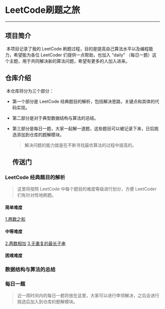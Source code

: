 # LeetCode刷题之旅

***
## 项目简介

​	本项目记录了我的 LeetCode 刷题过程，目的是提高自己算法水平以及编程能力，希望能为各位 LeetCoder 们提供一点帮助，也加入 “daily” （每日一题）这个主题，用于共同解决新的算法问题，希望有更多的人加入进来。

## 仓库介绍

​	本仓库将分为三个部分：

* 第一个部分是 LeetCode 经典题目的解析，包括解决思路，关键点和具体的代码实现。

* 第二部分是对于典型数据结构与算法的总结。

* 第三部分是每日一题，大家一起解一道题，这些题目可以被记录下来，日后挑选添加到仓库的题解模块。

  > 解决问题的能力就是在不断寻找最优算法的过程中提高的。

	## 传送门

###  LeetCode 经典题目的解析

> 这里将按照 LeetCode 中每个题目的难度等级进行划分，方便 LeetCoder 们有针对性地刷题。

#### 简单难度
[1.两数之和](https://github.com/Silence-ye/LeetCode/blob/master/problems/1.%E4%B8%A4%E6%95%B0%E4%B9%8B%E5%92%8C.md)

#### 中等难度
[2.两数相加](https://github.com/Silence-ye/LeetCode/blob/master/problems/2.%E4%B8%A4%E6%95%B0%E7%9B%B8%E5%8A%A0.md)
[3.无重复的最长子串](https://github.com/Silence-ye/LeetCode/blob/master/problems/3.%E6%97%A0%E9%87%8D%E5%A4%8D%E7%9A%84%E6%9C%80%E5%A4%A7%E5%AD%90%E4%B8%B2.md)

#### 困难难度

### 数据结构与算法的总结

### 每日一题

> 近一周时间内的每日一题将放在这里，大家可以进行申领解决，之后会进行挑选后加入到仓库的题解模块。








